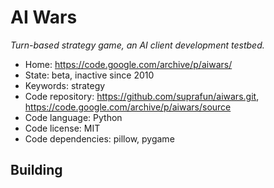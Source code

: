 # AI Wars

_Turn-based strategy game, an AI client development testbed._

- Home: https://code.google.com/archive/p/aiwars/
- State: beta, inactive since 2010
- Keywords: strategy
- Code repository: https://github.com/suprafun/aiwars.git, https://code.google.com/archive/p/aiwars/source
- Code language: Python
- Code license: MIT
- Code dependencies: pillow, pygame

## Building

